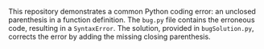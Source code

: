This repository demonstrates a common Python coding error: an unclosed parenthesis in a function definition.  The `bug.py` file contains the erroneous code, resulting in a `SyntaxError`. The solution, provided in `bugSolution.py`, corrects the error by adding the missing closing parenthesis.